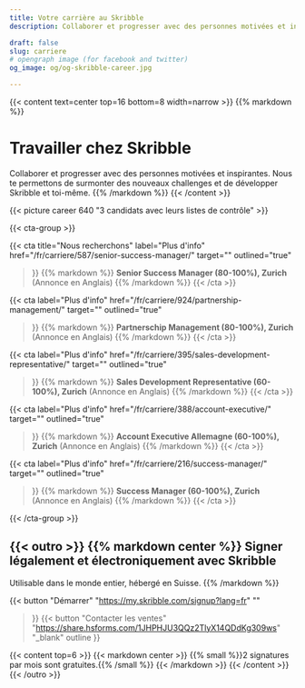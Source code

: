 ```yaml
---
title: Votre carrière au Skribble
description: Collaborer et progresser avec des personnes motivées et inspirantes. Nous te permettons de surmonter des nouveaux challenges et de développer Skribble et toi-même.

draft: false
slug: carriere
# opengraph image (for facebook and twitter)
og_image: og/og-skribble-career.jpg

---
```


{{< content text=center top=16 bottom=8 width=narrow >}}
{{% markdown %}}
# Travailler chez Skribble
Collaborer et progresser avec des personnes motivées et inspirantes.
Nous te permettons de surmonter des nouveaux challenges
et de développer Skribble et toi-même.
{{% /markdown %}}
{{< /content >}}

{{< picture career 640 "3 candidats avec leurs listes de contrôle" >}}

{{< cta-group >}}

{{< cta
  title="Nous recherchons"
  label="Plus d'info"
  href="/fr/carriere/587/senior-success-manager/"
  target=""
  outlined="true"
>}}
{{% markdown %}}
**Senior Success Manager (80-100%), Zurich**
(Annonce en Anglais)
{{% /markdown %}}
{{< /cta >}}

{{< cta
  label="Plus d'info"
  href="/fr/carriere/924/partnership-management/"
  target=""
  outlined="true"
>}}
{{% markdown %}}
**Partnerschip Management (80-100%), Zurich**
(Annonce en Anglais)
{{% /markdown %}}
{{< /cta >}}

{{< cta
  label="Plus d'info"
  href="/fr/carriere/395/sales-development-representative/"
  target=""
  outlined="true"
>}}
{{% markdown %}}
**Sales Development Representative (60-100%), Zurich**
(Annonce en Anglais)
{{% /markdown %}}
{{< /cta >}}

{{< cta
  label="Plus d'info"
  href="/fr/carriere/388/account-executive/"
  target=""
  outlined="true"
>}}
{{% markdown %}}
**Account Executive Allemagne (60-100%), Zurich**
(Annonce en Anglais)
{{% /markdown %}}
{{< /cta >}}

{{< cta
  label="Plus d'info"
  href="/fr/carriere/216/success-manager/"
  target=""
  outlined="true"
>}}
{{% markdown %}}
**Success Manager (60-100%), Zurich**
(Annonce en Anglais)
{{% /markdown %}}
{{< /cta >}}

{{< /cta-group >}}

[//]: # (--------------------------------------------------------------------------------------------------------------)

{{< outro >}}
{{% markdown center %}}
Signer légalement et électroniquement 
avec Skribble
---
Utilisable dans le monde entier, hébergé en Suisse.
{{% /markdown %}}

{{< button
  "Démarrer"
  "https://my.skribble.com/signup?lang=fr"
  ""
>}}
{{< button
  "Contacter les ventes"
  "https://share.hsforms.com/1JHPHJU3QQz2TlyX14QDdKg309ws"
  "_blank"
  outline
>}}

{{< content top=6 >}}
{{< markdown center >}}
{{% small %}}2 signatures par mois sont gratuites.{{% /small %}} 
{{< /markdown >}}
{{< /content >}}
{{< /outro >}}

